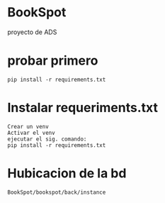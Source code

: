 # BookSpot
 proyecto de ADS

# probar primero  
    pip install -r requirements.txt

# Instalar requeriments.txt 
    Crear un venv
    Activar el venv 
    ejecutar el sig. comando:
    pip install -r requirements.txt

# Hubicacion de la bd 
    BookSpot/bookspot/back/instance

